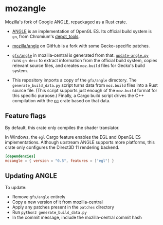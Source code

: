mozangle
========

Mozilla's fork of Google ANGLE, repackaged as a Rust crate.

* [ANGLE] is an implementation of OpenGL ES. Its official build system is `gn`, from Chromium's
  [depot_tools].

* [mozilla/angle] on GitHub is a fork with some Gecko-specific patches.

* [`gfx/angle`] in mozilla-central is generated from that. [`update-angle.py`] runs `gn desc` to
  extract information from the official build system, copies relevant source files, and creates
  `moz.build` files for Gecko's build system.

* This repository imports a copy of the `gfx/angle` directory. The `generate_build_data.py` script
  turns data from `moz.build` files into a Rust source file. (This script supports just enough of
  the `moz.build` format for this specific purpose.) Finally, a Cargo build script drives the C++
  compilation with the [cc] crate based on that data.

[ANGLE]: https://chromium.googlesource.com/angle/angle
[depot_tools]: https://commondatastorage.googleapis.com/chrome-infra-docs/flat/depot_tools/docs/html/depot_tools_tutorial.html
[mozilla/angle]: https://github.com/mozilla/angle
[`gfx/angle`]: https://hg.mozilla.org/mozilla-central/file/tip/gfx/angle
[`update-angle.py`]: https://hg.mozilla.org/mozilla-central/file/tip/gfx/angle/update-angle.py
[cc]: https://crates.io/crates/cc


Feature flags
-------------

By default, this crate only compiles the shader translator.

In Windows, the `egl` Cargo feature enables the EGL and OpenGL ES implementations. Although upstream
ANGLE supports more platforms, this crate only configures the Direct3D 11 rendering backend.

```toml
[dependencies]
mozangle = { version = "0.5", features = ["egl"] }
```


Updating ANGLE
--------------

To update:

* Remove `gfx/angle` entirely
* Copy a new version of it from mozilla-central
* Apply any patches present in the `patches` directory
* Run `python3 generate_build_data.py`
* In the commit message, include the mozilla-central commit hash